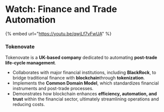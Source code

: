 # Watch: Finance and Trade Automation

{% embed url="https://youtu.be/qwjLf7vFwUA" %}

### Tokenovate

Tokenovate is a **UK-based company** dedicated to automating **post-trade life-cycle management**.

* Collaborates with major financial institutions, including **BlackRock**, to bridge traditional finance with **blockchain**through **tokenization**.
* Implements the **Common Domain Model**, which standardizes financial instruments and post-trade processes.
* Demonstrates how blockchain enhances **efficiency, automation, and trust** within the financial sector, ultimately streamlining operations and reducing costs.
